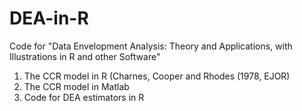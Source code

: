 # DEA-in-R
Code for "Data Envelopment Analysis: Theory and Applications, with Illustrations in R and other Software"
1. The CCR model in R (Charnes, Cooper and Rhodes (1978, EJOR)
2. The CCR model in Matlab
3. Code for DEA estimators in R
